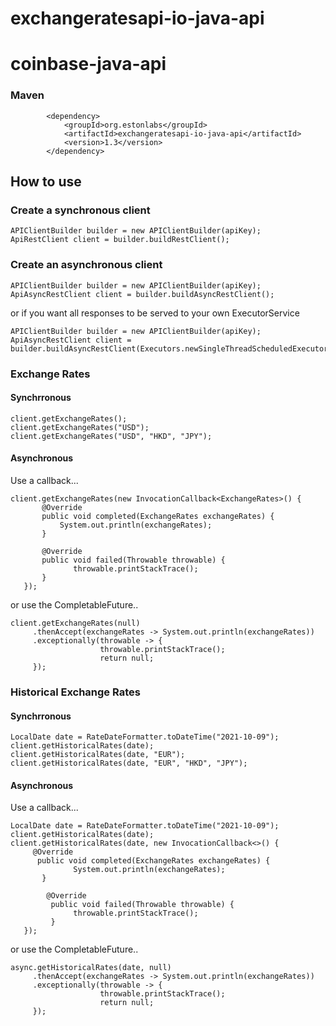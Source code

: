 # exchangeratesapi-io-java-api
# coinbase-java-api

### Maven
```
        <dependency>
            <groupId>org.estonlabs</groupId>
            <artifactId>exchangeratesapi-io-java-api</artifactId>
            <version>1.3</version>
        </dependency>
```

## How to use

### Create a synchronous client 
``` 
APIClientBuilder builder = new APIClientBuilder(apiKey); 
ApiRestClient client = builder.buildRestClient(); 
```
### Create an asynchronous client 
``` 
APIClientBuilder builder = new APIClientBuilder(apiKey); 
ApiAsyncRestClient client = builder.buildAsyncRestClient();
``` 
or if you want all responses to be served to your own ExecutorService
``` 
APIClientBuilder builder = new APIClientBuilder(apiKey); 
ApiAsyncRestClient client = builder.buildAsyncRestClient(Executors.newSingleThreadScheduledExecutor());
``` 

### Exchange Rates

#### Synchrronous
``` 
client.getExchangeRates();
client.getExchangeRates("USD");
client.getExchangeRates("USD", "HKD", "JPY");
``` 
#### Asynchronous

Use a callback...
``` 
client.getExchangeRates(new InvocationCallback<ExchangeRates>() {
       @Override
       public void completed(ExchangeRates exchangeRates) {
           System.out.println(exchangeRates);
       }

       @Override
       public void failed(Throwable throwable) {
              throwable.printStackTrace();
       }
   });
``` 
or use the CompletableFuture..
``` 
client.getExchangeRates(null)
     .thenAccept(exchangeRates -> System.out.println(exchangeRates))
     .exceptionally(throwable -> {
                    throwable.printStackTrace();
                    return null;
     });
``` 
### Historical Exchange Rates
#### Synchrronous
``` 
LocalDate date = RateDateFormatter.toDateTime("2021-10-09");
client.getHistoricalRates(date);
client.getHistoricalRates(date, "EUR");
client.getHistoricalRates(date, "EUR", "HKD", "JPY");
``` 
#### Asynchronous

Use a callback...
``` 
LocalDate date = RateDateFormatter.toDateTime("2021-10-09");
client.getHistoricalRates(date);
client.getHistoricalRates(date, new InvocationCallback<>() {
     @Override
      public void completed(ExchangeRates exchangeRates) {
              System.out.println(exchangeRates);
       }

        @Override
         public void failed(Throwable throwable) {
              throwable.printStackTrace();
         }
   });
``` 
or use the CompletableFuture..
``` 
async.getHistoricalRates(date, null)
     .thenAccept(exchangeRates -> System.out.println(exchangeRates))
     .exceptionally(throwable -> {
                    throwable.printStackTrace();
                    return null;
     });
``` 

       
       
